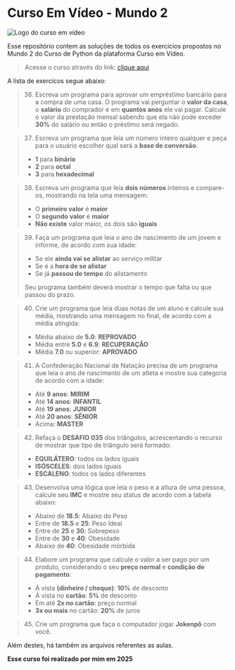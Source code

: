 # Curso Em Vídeo - Mundo 2

![Logo do curso em vídeo](https://yt3.googleusercontent.com/ytc/AIdro_m-8zZRJBWMwnaHcJgQv2IRr0dLcqCv1yKcQHgSEZ26jHw=s900-c-k-c0x00ffffff-no-rj)

Esse repositório contem as soluções de todos os exercícios propostos no Mundo 2 do Curso de Python da plataforma Curso em Vídeo.

> Acesse o curso através do link: [clique aqui](https://www.cursoemvideo.com/curso/python-3-mundo-2)

A lista de exercícos segue abaixo:

> 36. Escreva um programa para aprovar um empréstimo bancário para a compra de uma casa. O programa vai perguntar o **valor da casa**, o **salário** do comprador e em **quantos anos** ele vai pagar. Calcule o valor da prestação mensal sabendo que ela não pode exceder **30%** do salário ou então o préstimo será negado.

> 37. Escreva um programa que leia um número inteiro qualquer e peça para o usuário escolher qual será a **base de conversão**. 
> * **1** para **binário**
> * **2** para **octal**
> * **3** para **hexadecimal**

> 38. Escreva um programa que leia **dois números** inteiros e compare-os, mostrando na tela uma mensagem:
> * O **primeiro valor** é **maior**
> * O **segundo valor** é **maior**
> * **Não existe** valor maior, os dois são **iguais**

> 39. Faça um programa que leia o ano de nascimento de um jovem e informe, de acordo com sua idade:
> * Se ele **ainda vai se alistar** ao serviço militar
> * Se é a **hora de se alistar**
> * Se já **passou do tempo** do alistamento
> 
> Seu programa também deverá mostrar o tempo que falta ou que passou do prazo.

> 40. Crie um programa que leia duas notas de um aluno e calcule sua média, mostrando uma mensagem no final, de acordo com a média atingida:
> * Média abaixo de **5.0**: **REPROVADO**
> * Média entre **5.0** e **6.9**: **RECUPERAÇÃO**
> * Média **7.0** ou superior: **APROVADO**

> 41. A Confederação Nacional de Natação precisa de um programa que leia o ano de nascimento de um atleta e mostre sua categoria de acordo com a idade:
> * Até **9 anos**: **MIRIM**
> * Até **14 anos**: **INFANTIL**
> * Até **19 anos**: **JUNIOR**
> * Até **20 anos**: **SÊNIOR**
> * Acima: **MASTER**

> 42. Refaça o **DESAFIO 035** dos triângulos, acrescentando o recurso de mostrar que tipo de triângulo será formado:
> * **EQUILÁTERO**: todos os lados iguais
> * **ISÓSCELES**: dois lados iguais
> * **ESCALENO**: todos os lados diferentes

> 43. Desenvolva uma lógica que leia o peso e a altura de uma pessoa, calcule seu **IMC** e mostre seu status de acordo com a tabela abaixo:
> * Abaixo de **18.5**: Abaixo do Peso
> * Entre de **18.5** e **25**: Peso Ideal
> * Entre de **25** e **30**: Sobrepeso
> * Entre de **30** e **40**: Obesidade
> * Abaixo de **40**: Obesidade mórbida

> 44. Elabore um programa que calcule o valor a ser pago por um produto, considerando o seu **preço normal** e **condição de pagamento**:
> * Á vista **(dinheiro / cheque)**: **10%** de desconto
> * Á vista no **cartão**: **5%** de desconto
> * Em até **2x no cartão**: preço normal
> * **3x ou mais** no cartão: **20%** de juros

> 45. Crie um programa que faça o computador jogar **Jokenpô** com você.


Além destes, há também os arquivos referentes as aulas.

**Esse curso foi realizado por mim em 2025**